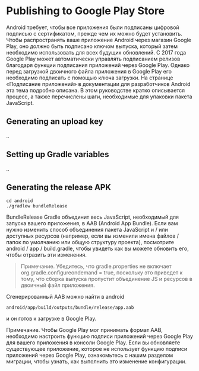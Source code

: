 # Publishing to Google Play Store

Android требует, чтобы все приложения были подписаны цифровой подписью с сертификатом, прежде чем их можно будет установить. Чтобы распространять ваше приложение Android через магазин Google Play, оно должно быть подписано ключом выпуска, который затем необходимо использовать для всех будущих обновлений. С 2017 года Google Play может автоматически управлять подписанием релизов благодаря функции подписания приложений через Google Play. Однако перед загрузкой двоичного файла приложения в Google Play его необходимо подписать с помощью ключа загрузки. На странице «Подписание приложений» в документации для разработчиков Android эта тема подробно описана. В этом руководстве кратко описывается процесс, а также перечислены шаги, необходимые для упаковки пакета JavaScript.


## Generating an upload key

..


## Setting up Gradle variables

..


## Generating the release APK

	cd android
	./gradlew bundleRelease

BundleRelease Gradle объединит весь JavaScript, необходимый для запуска вашего приложения, в AAB (Android App Bundle). Если вам нужно изменить способ объединения пакета JavaScript и / или доступных ресурсов (например, если вы изменили имена файлов / папок по умолчанию или общую структуру проекта), посмотрите android / app / build.gradle, чтобы увидеть как вы можете обновить его, чтобы отразить эти изменения.

> Примечание. Убедитесь, что gradle.properties не включает org.gradle.configureondemand = true, поскольку это приведет к тому, что сборка выпуска пропустит объединение JS и ресурсов в двоичный файл приложения.

Сгенерированный AAB можно найти в android 

	android/app/build/outputs/bundle/release/app.aab
	
и он готов к загрузке в Google Play.

Примечание. Чтобы Google Play мог принимать формат AAB, необходимо настроить функцию подписи приложений через Google Play для вашего приложения в консоли Google Play. Если вы обновляете существующее приложение, которое не использует функцию подписи приложений через Google Play, ознакомьтесь с нашим разделом миграции, чтобы узнать, как выполнить это изменение конфигурации.